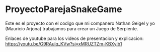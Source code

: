 # ProyectoParejaSnakeGame
Este es el proyecto con el codigo que mi companero Nathan Geigel y yo (Mauricio Arjona) trabajamos para crear un Juego de Serpiente.

Enlaces de youtube para los videos de presentacion y explicacion:
https://youtu.be/G9RAulq_KVw?si=xMRUZTZm-KBXylb1
